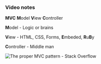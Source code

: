 ###  Video notes 

**MVC** **M**odel **V**iew **C**ontroller

**M**odel - Logic or brains 

**V**iew - HTML, CSS, Forms, **E**mbeded, **R**u**B**y

**C**ontroller - Middle man

![The proper MVC pattern - Stack Overflow](https://encrypted-tbn0.gstatic.com/images?q=tbn%3AANd9GcTpCLfviI_d4PrZvGTCGxaiCIstN3n8huA8GM_jJg5vr_dve8lz&usqp=CAU)